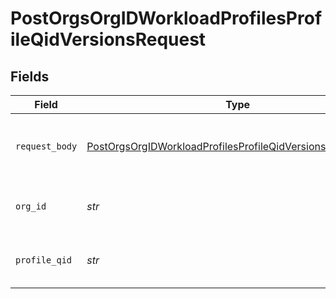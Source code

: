 # PostOrgsOrgIDWorkloadProfilesProfileQidVersionsRequest


## Fields

| Field                                                                                                                                               | Type                                                                                                                                                | Required                                                                                                                                            | Description                                                                                                                                         |
| --------------------------------------------------------------------------------------------------------------------------------------------------- | --------------------------------------------------------------------------------------------------------------------------------------------------- | --------------------------------------------------------------------------------------------------------------------------------------------------- | --------------------------------------------------------------------------------------------------------------------------------------------------- |
| `request_body`                                                                                                                                      | [PostOrgsOrgIDWorkloadProfilesProfileQidVersionsRequestBody](../../models/operations/postorgsorgidworkloadprofilesprofileqidversionsrequestbody.md) | :heavy_check_mark:                                                                                                                                  | Workload profile version metadata.<br/><br/>                                                                                                        |
| `org_id`                                                                                                                                            | *str*                                                                                                                                               | :heavy_check_mark:                                                                                                                                  | The Organization ID.<br/><br/>                                                                                                                      |
| `profile_qid`                                                                                                                                       | *str*                                                                                                                                               | :heavy_check_mark:                                                                                                                                  | The Workload Profile ID.<br/><br/>                                                                                                                  |